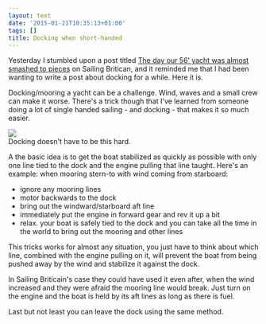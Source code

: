 ```yaml
---
layout: text
date: '2015-01-21T10:35:13+01:00'
tags: []
title: Docking when short-handed
---
```

Yesterday I stumbled upon a post titled [The day our 56’ yacht was almost smashed to pieces](http://www.sailingbritican.com/comradeship-amongst-sailors/) on Sailing Britican, and it reminded me that I had been wanting to write a post about docking for a while. Here it is.

Docking/mooring a yacht can be a challenge. Wind, waves and a small crew can make it worse. There's a trick though that I've learned from someone doing a lot of single handed sailing - and docking - that makes it so much easier.

![](https://31.media.tumblr.com/e63470b6ab7de1d53878b22d7bf24aee/tumblr_inline_niit93g9Vx1qcydz0.jpg)  
Docking doesn't have to be this hard.

A the basic idea is to get the boat stabilized as quickly as possible with only one line tied to the dock and the engine pulling that line taught. Here's an example: when mooring stern-to with wind coming from starboard:

* ignore any mooring lines
* motor backwards to the dock
* bring out the windward/starboard aft line
* immediately put the engine in forward gear and rev it up a bit
* relax. your boat is safely tied to the dock and you can take all the time in the world to bring out the mooring and other lines

This tricks works for almost any situation, you just have to think about which line, combined with the engine pulling on it, will prevent the boat from being pushed away by the wind and stabilize it against the dock.

In Sailing Briticain's case they could have used it even after, when the wind increased and they were afraid the mooring line would break. Just turn on the engine and the boat is held by its aft lines as long as there is fuel.

Last but not least you can leave the dock using the same method.
